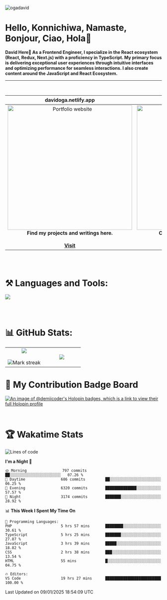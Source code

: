 <p align="left"> <img src="https://komarev.com/ghpvc/?username=ogadavid&label=Profile%20views&color=0e75b6&style=flat" alt="ogadavid" /> </p>

<h1>Hello, Konnichiwa, Namaste, Bonjour, Ciao, Hola👋</h1>
<b>David Here👋 As a Frontend Engineer, I specialize in the React ecosystem (React, Redux, Next.js) with a proficiency in TypeScript. My primary focus is delivering exceptional user experiences through intuitive interfaces and optimizing performance for seamless interactions. I also create content around the JavaScript and React Ecosystem.</b>
<hr />
<br />

| davidoga.netlify.app | &nbsp;&nbsp;&nbsp;&nbsp;&nbsp;&nbsp;&nbsp;&nbsp;&nbsp;&nbsp;davidoga.hashnode.dev&nbsp;&nbsp;&nbsp;&nbsp;&nbsp;&nbsp;&nbsp;&nbsp;&nbsp;
|:-:|:-:|
|<a href="https://davidoga.netlify.app/"><img src="https://github.com/OgaDavid/OgaDavid/assets/104001201/e1ddc1c7-fb1b-4f25-8408-5fcef9c15db0" alt="Portfolio website" width="400"></a><br /><b>Find my projects and writings here.</b><br /><br /><a href="https://davidoga.netlify.app/">**Visit**</a> | <a href="https://davidoga.hashnode.dev/"><img src="https://github.com/OgaDavid/OgaDavid/assets/104001201/2c9dd6bb-76d4-4acd-bcf9-5f4d71117d93" alt="Blog" width="400"></a><br /><b>Check out articles written by me.</b><br /><br /><a href="https://davidoga.hashnode.dev/">**Visit**</a> |

<br/>
<br />
<h1 align="left">⚒ Languages and Tools:</h1>
<p>
  <a href="https://skillicons.dev">
    <img src="https://skillicons.dev/icons?i=html,css,tailwind,js,ts,react,redux,nextjs,nodejs,express,mongodb,firebase,prisma,planetscale,jest,postman,git,github,vercel,netlify,vscode,powershell,figma,vite" />
  </a>
</p>
<br/>
<br />

# 📊 GitHub Stats:

<table align="center">
<tr border="none">
<td width="50%" align="center">
  
  <img  align="center"  src="https://github-readme-stats.vercel.app/api?username=OgaDavid&theme=react&show_icons=true&count_private=true" />
  <br></br>
  <img  title="🔥 Get streak stats for your profile at git.io/streak-stats" alt="Mark streak" src="https://github-readme-streak-stats.herokuapp.com/?user=OgaDavid&theme=react&hide_border=false" /> 
</td>

<td width="50%" align="center">

  <img  align="center"  src="https://github-readme-stats.anuraghazra1.vercel.app/api/top-langs/?username=OgaDavid&theme=react&hide_border=false&no-bg=true&no-frame=true&langs_count=10"/>
  
  </td>
</tr>
</table>

# 🥇 My Contribution Badge Board

[![An image of @demiicoder's Holopin badges, which is a link to view their full Holopin profile](https://holopin.me/demiicoder)](https://holopin.io/@demiicoder)

<br/>

# 🏆 Wakatime Stats

<!--START_SECTION:waka-->
![Lines of code](https://img.shields.io/badge/From%20Hello%20World%20I%27ve%20Written-35.2%20million%20lines%20of%20code-blue)

**I'm a Night 🦉** 

```text
🌞 Morning                797 commits         ██░░░░░░░░░░░░░░░░░░░░░░░   07.26 % 
🌆 Daytime                686 commits         ██░░░░░░░░░░░░░░░░░░░░░░░   06.25 % 
🌃 Evening                6320 commits        ██████████████░░░░░░░░░░░   57.57 % 
🌙 Night                  3174 commits        ███████░░░░░░░░░░░░░░░░░░   28.92 % 
```


📊 **This Week I Spent My Time On** 

```text
💬 Programming Languages: 
PHP                      5 hrs 57 mins       ████████░░░░░░░░░░░░░░░░░   30.61 % 
TypeScript               5 hrs 25 mins       ███████░░░░░░░░░░░░░░░░░░   27.87 % 
JavaScript               3 hrs 39 mins       █████░░░░░░░░░░░░░░░░░░░░   18.82 % 
CSS                      2 hrs 38 mins       ███░░░░░░░░░░░░░░░░░░░░░░   13.54 % 
HTML                     55 mins             █░░░░░░░░░░░░░░░░░░░░░░░░   04.75 % 

🔥 Editors: 
VS Code                  19 hrs 27 mins      █████████████████████████   100.00 % 
```


 Last Updated on 09/01/2025 18:54:09 UTC
<!--END_SECTION:waka-->
<br />
